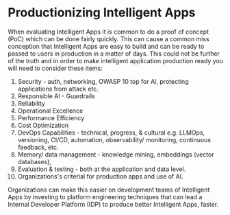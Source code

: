 # Productionizing Intelligent Apps

When evaluating Intelligent Apps it is common to do a proof of concept (PoC) which can be done fairly quickly. This can cause a common miss conception that Intelligent Apps are easy to build and can be ready to passed to users in production in a matter of days. This could not be further of the truth and in order to make intelligent application production ready you will need to consider these items:

1. Security - auth, networking, OWASP 10 top for AI, protecting applications from attack  etc.
1. Responsible AI - Guardrails
1. Reliability
1. Operational Excellence
1. Performance Efficiency
1. Cost Optimization
1. DevOps Capabilities  - technical, progress, & cultural e.g. LLMOps, versioning, CI/CD, automation, observability/ monitoring, continuous feedback, etc. 
1. Memory/ data management - knowledge mining, embeddings (vector databases), 
1. Evaluation & testing - both at the application and data level.
1. Organizations's criterial for production apps and use of AI.

Organizations can make this easier on development teams of Intelligent Apps by investing to platform engineering techniques that can lead a Internal Developer Platform (IDP) to produce better Intelligent Apps, faster.